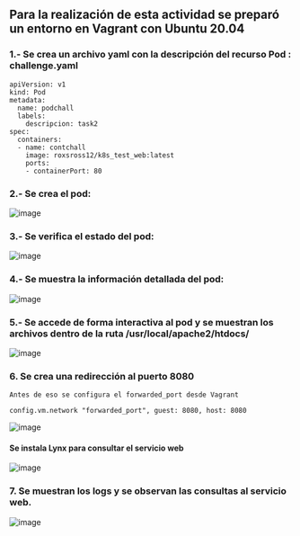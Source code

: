 ## Para la realización de esta actividad se preparó un entorno en Vagrant con Ubuntu 20.04

### 1.- Se crea un archivo yaml con la descripción del recurso Pod : challenge.yaml


```
apiVersion: v1
kind: Pod
metadata:
  name: podchall
  labels:
    descripcion: task2
spec:
  containers:
  - name: contchall
    image: roxsross12/k8s_test_web:latest
    ports:
    - containerPort: 80
```

### 2.- Se crea el pod: 

![image](https://user-images.githubusercontent.com/67799058/198461569-29ce6210-4418-488f-9d32-14cdd4c7fe21.png)

### 3.- Se verifica el estado del pod:

![image](https://user-images.githubusercontent.com/67799058/198462451-e67b3d91-8b14-4c7f-82fb-09801b22d27a.png)

### 4.- Se muestra la información detallada del pod: 

![image](https://user-images.githubusercontent.com/67799058/198462905-45e55e87-0f50-4f47-bfb3-dc0ce1508380.png)

### 5.- Se accede de forma interactiva al pod y se muestran los archivos dentro de la ruta /usr/local/apache2/htdocs/

![image](https://user-images.githubusercontent.com/67799058/198463751-4053a3f5-709f-4f89-8871-addfd81df2d1.png)

### 6. Se crea una redirección al puerto 8080

```
Antes de eso se configura el forwarded_port desde Vagrant

config.vm.network "forwarded_port", guest: 8080, host: 8080
```

![image](https://user-images.githubusercontent.com/67799058/198466297-7f88ffed-d84a-409f-88fa-f2761261d93d.png)


#### Se instala Lynx para consultar el servicio web

![image](https://user-images.githubusercontent.com/67799058/198465831-6d0ad40d-4316-4891-8e58-fca13c9825e5.png)

### 7. Se muestran los logs y se observan las consultas al servicio web. 

![image](https://user-images.githubusercontent.com/67799058/198467007-a08ff1cc-099e-4e83-9f31-3d109abc12e9.png)


